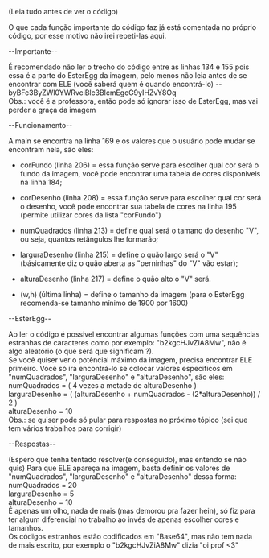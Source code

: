 (Leia tudo antes de ver o código)

O que cada função importante do código faz já está comentada no próprio código,
por esse motivo não irei repeti-las aqui.

--Importante--  

É recomendado não ler o trecho do código entre as linhas 134 e 155 pois essa é a parte
do EsterEgg da imagem, pelo menos não leia antes de se encontrar com ELE (você saberá quem
é quando encontrá-lo) -- byBFc3ByZWl0YWRvciBlc3BlcmEgcG9yIHZvY8Oq  
Obs.: você é a professora, então pode só ignorar isso de EsterEgg, mas vai perder a graça da imagem

--Funcionamento--  

A main se encontra na linha 169 e os valores que o usuário pode mudar se encontram nela, são eles:

- corFundo (linha 206) = essa função serve para escolher qual cor será o fundo da imagem, você
pode encontrar uma tabela de cores disponiveis na linha 184;

- corDesenho (linha 208) = essa função serve para escolher qual cor será o desenho, você
pode encontrar sua tabela de cores na linha 195 (permite utilizar cores da lista "corFundo")

- numQuadrados (linha 213) = define qual será o tamano do desenho "V", ou seja, quantos retângulos
lhe formarão;

- larguraDesenho (linha 215) = define o quão largo será o "V" (básicamente diz o quão aberta as
"perninhas" do "V" vão estar);

- alturaDesenho (linha 217) = define o quão alto o "V" será.

- (w,h) (última linha) = define o tamanho da imagem (para o EsterEgg recomenda-se tamanho mínimo de 1900 por 1600)

--EsterEgg--  

Ao ler o código é possivel encontrar algumas funções com uma sequências estranhas de caracteres como por
exemplo: "b2kgcHJvZiA8Mw", não é algo aleatório (o que será que significam ?).  
Se você quiser ver o potêncial máximo da imagem, precisa encontrar ELE primeiro. Você só irá encontrá-lo
se colocar valores especificos em "numQuadrados", "larguraDesenho" e "alturaDesenho", são eles:  
numQuadrados = ( 4 vezes a metade de alturaDesenho )  
larguraDesenho = ( (alturaDesenho + numQuadrados - (2*alturaDesenho)) / 2 )  
alturaDesenho = 10  
Obs.: se quiser pode só pular para respostas no próximo tópico (sei que tem vários trabalhos para corrigir)  
  
  
  
  
--Respostas--  

(Espero que tenha tentado resolver(e conseguido), mas entendo se não quis)
Para que ELE apareça na imagem, basta definir os valores de "numQuadrados", "larguraDesenho" e "alturaDesenho"
dessa forma:  
numQuadrados = 20  
larguraDesenho = 5  
alturaDesenho = 10  
É apenas um olho, nada de mais (mas demorou pra fazer hein), só fiz para ter algum diferencial no trabalho ao
invés de apenas escolher cores e tamanhos.  
Os códigos estranhos estão codificados em "Base64", mas não tem nada de mais escrito, por exemplo o "b2kgcHJvZiA8Mw"
dizia "oi prof <3"
